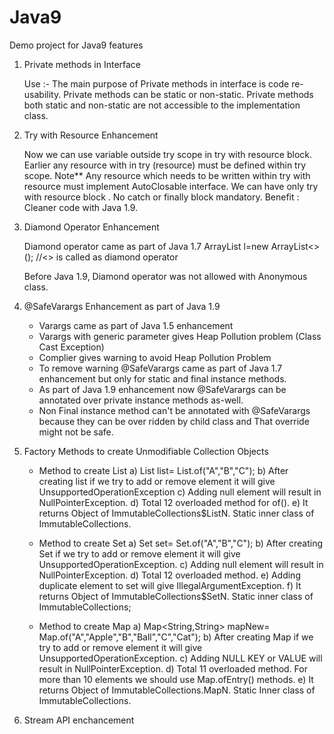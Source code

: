 # Java9
Demo project for Java9 features

1) Private methods in Interface
  
   Use :- The main purpose of Private methods in interface is code re-usability. Private methods can be static or 
   non-static. Private methods both static and non-static are not accessible to the implementation class.
   
2) Try with Resource Enhancement
    
    Now we can use variable outside try scope in try with resource block. Earlier any resource with in try (resource)
    must be defined within try scope.
    Note** Any resource which needs to be written within try with resource must implement AutoClosable interface.
            We can have only try with resource block . No catch or finally block mandatory.
    Benefit : Cleaner code with Java 1.9.

3) Diamond Operator Enhancement

     Diamond operator came as part of Java 1.7 
     ArrayList<String> l=new ArrayList<>();   //<> is called as diamond operator
     
     Before Java 1.9, Diamond operator was not allowed with Anonymous class.
   
4) @SafeVarargs Enhancement as part of Java 1.9
     
	- Varargs came as part of Java 1.5 enhancement 
	- Varargs with generic parameter gives Heap Pollution problem (Class Cast Exception)
	- Complier gives warning to avoid Heap Pollution Problem
	- To remove warning @SafeVarargs came as part of Java 1.7 enhancement but only for static and final instance methods.
    - As part of Java 1.9 enhancement now @SafeVarargs can be annotated over private instance methods as-well.
	- Non Final instance method can't be annotated with @SafeVarargs because they can be over ridden by child class and That override might not be safe.

5) Factory Methods to create Unmodifiable Collection Objects

    - Method to create List
	    a) List<String> list= List.of("A","B","C");
		b) After creating list if we try to add or remove element it will give UnsupportedOperationException
        c) Adding null element will result in NullPointerException.
		d) Total 12 overloaded method for of().
		e) It returns Object of ImmutableCollections$ListN. Static inner class of ImmutableCollections.	
	
    - Method to create Set
     	a) Set<String> set= Set.of("A","B","C");
		b) After creating Set if we try to add or remove element it will give UnsupportedOperationException.
		c) Adding null element will result in NullPointerException.
		d) Total 12 overloaded method.
		e) Adding duplicate element to set will give IllegalArgumentException.
		f) It returns Object of ImmutableCollections$SetN. Static inner class of ImmutableCollections;
		
	- Method to create Map
        a) Map<String,String> mapNew= Map.of("A","Apple","B","Ball","C","Cat");	
		b) After creating Map if we try to add or remove element it will give UnsupportedOperationException.
		c) Adding NULL KEY or VALUE will result in NullPointerException.
		d) Total 11 overloaded method. For more than 10 elements we should use Map.ofEntry() methods.
		e) It returns Object of ImmutableCollections.MapN. Static Inner class of ImmutableCollections.
		
		
6) Stream API enchancement		
		
			
			

















	
	
	